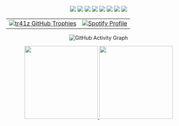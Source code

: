 <!-- Programming Languages & Tools -->
<p align="center">
  <img src="https://img.shields.io/badge/C++-00599C?style=for-the-badge&logo=c%2B%2B&logoColor=white" />
  <img src="https://img.shields.io/badge/Java-ED8B00?style=for-the-badge&logo=java&logoColor=white" />
  <img src="https://img.shields.io/badge/C-A8B9CC?style=for-the-badge&logo=c&logoColor=white" />
  <img src="https://img.shields.io/badge/Python-3776AB?style=for-the-badge&logo=python&logoColor=white" />
  <img src="https://img.shields.io/badge/Linux-FCC624?style=for-the-badge&logo=linux&logoColor=black" />
  <img src="https://img.shields.io/badge/Bash-4EAA25?style=for-the-badge&logo=gnu-bash&logoColor=white" />
  <img src="https://img.shields.io/badge/Go-00ADD8?style=for-the-badge&logo=go&logoColor=white" />
  <img src="https://img.shields.io/badge/Git-F05032?style=for-the-badge&logo=git&logoColor=white" />
</p>

<!-- GitHub Stats & Spotify -->
<table align="center">
  <tr>
    <td align="center">
      <a href="https://github.com/tr41z">
        <img src="https://github-profile-trophy.vercel.app/?username=tr41z&theme=matrix&no-frame=true&no-bg=true&margin-w=4&column=7&row=1" alt="tr41z GitHub Trophies" />
      </a>
    </td>
    <td align="center">
      <a href="https://github.com/kittinan/spotify-github-profile">
        <img src="https://spotify-github-profile.kittinanx.com/api/view?uid=michal.owsiejew&cover_image=true&theme=novatorem&show_offline=false&background_color=121212&interchange=false&bar_color=4dff00&bar_color_cover=true" alt="Spotify Profile" />
      </a>
    </td>
  </tr>
</table>

<!-- GitHub Activity Graph -->
<p align="center">
  <img src="https://github-readme-activity-graph.vercel.app/graph?username=tr41z&theme=chartreuse-dark" alt="GitHub Activity Graph" />
</p>

<!-- GitHub Stats & Streak Stats -->
<p align="center">
  <a href="https://github.com/tr41z">
    <img height="200" src="https://github-readme-stats.vercel.app/api?username=tr41z&theme=chartreuse-dark&show_icons=true&hide_border=true&icon_color=00ff00&title_color=00ff00&border_radius=10" />
  </a>
  <a href="https://github.com/tr41z">
    <img height="200" src="https://github-readme-streak-stats.herokuapp.com/?user=tr41z&theme=chartreuse-dark&hide_border=true&ring=00ff00&fire=00ff00&currStreakLabel=00ff00" />
  </a>
</p>

